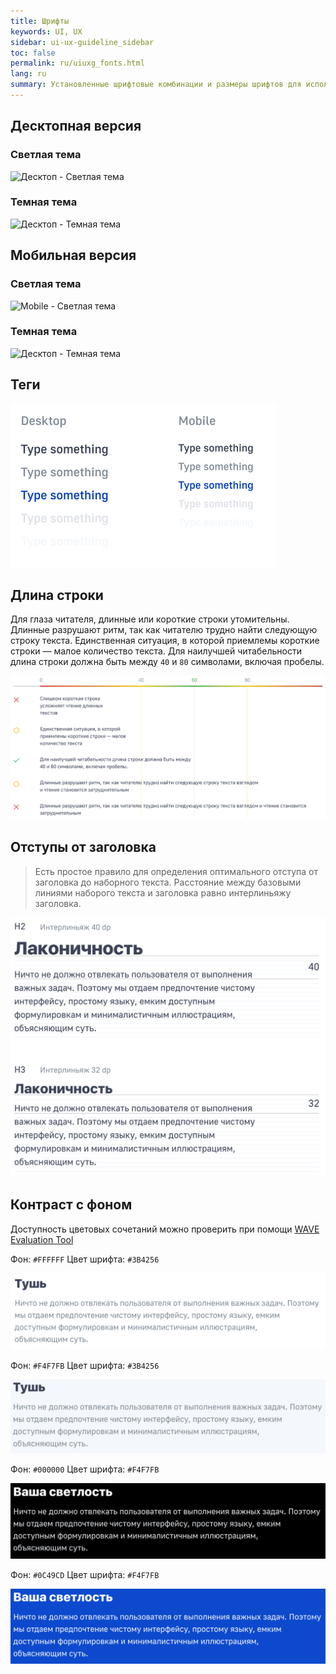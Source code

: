 ```yaml
---
title: Шрифты
keywords: UI, UX
sidebar: ui-ux-guideline_sidebar
toc: false
permalink: ru/uiuxg_fonts.html
lang: ru
summary: Установленные шрифтовые комбинации и размеры шрифтов для использования на проектах.
---
```


## Десктопная версия

### Светлая тема

![Десктоп - Светлая тема](../../../images/pages/guides/ui-ux-guideline/uiuxg_fonts/1.png)

### Темная тема

![Десктоп - Темная тема](../../../images/pages/guides/ui-ux-guideline/uiuxg_fonts/2.png)

## Мобильная версия

### Светлая тема

![Mobile - Светлая тема](../../../images/pages/guides/ui-ux-guideline/uiuxg_fonts/3.png)

### Темная тема

![Десктоп - Темная тема](../../../images/pages/guides/ui-ux-guideline/uiuxg_fonts/4.png)

## Теги

![Теги](../../../images/pages/guides/ui-ux-guideline/uiuxg_fonts/5.png)

## Длина строки

Для глаза читателя, длинные или короткие строки утомительны. Длинные разрушают ритм, так как читателю трудно найти следующую строку текста. Единственная ситуация, в которой приемлемы короткие строки — малое количество текста. Для наилучшей читабельности длина строки должна быть между `40` и `80` символами, включая пробелы.

![Длина строки](../../../images/pages/guides/ui-ux-guideline/uiuxg_fonts/6.png)

## Отступы от заголовка

> Есть простое правило для определения оптимального отступа от заголовка до наборного текста. Расстояние между базовыми линиями наборого текста и заголовка равно интерлиньяжу заголовка.

![Длина строки](../../../images/pages/guides/ui-ux-guideline/uiuxg_fonts/7.png)

## Контраст с фоном

Доступность цветовых сочетаний можно проверить при помощи [WAVE Evaluation Tool](https://chrome.google.com/webstore/detail/wave-evaluation-tool/jbbplnpkjmmeebjpijfedlgcdilocofh)

Фон: `#FFFFFF`
Цвет шрифта: `#3B4256`

![Контраст с фоном - Тушь](../../../images/pages/guides/ui-ux-guideline/uiuxg_fonts/8.png)

Фон: `#F4F7FB`
Цвет шрифта: `#3B4256`

![Контраст с фоном - Тушь #2](../../../images/pages/guides/ui-ux-guideline/uiuxg_fonts/9.png)

Фон: `#000000`
Цвет шрифта: `#F4F7FB`

![Контраст с фоном - Ваша светлость](../../../images/pages/guides/ui-ux-guideline/uiuxg_fonts/10.png)

Фон: `#0C49CD`
Цвет шрифта: `#F4F7FB`

![Контраст с фоном - Ваша светлость](../../../images/pages/guides/ui-ux-guideline/uiuxg_fonts/11.png)

